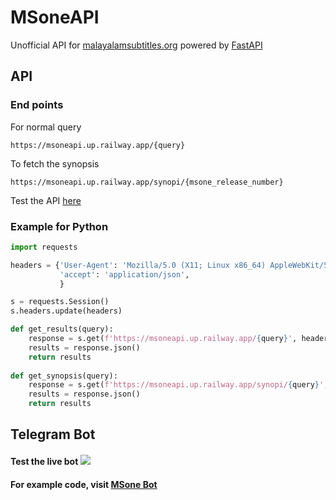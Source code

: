 # MSoneAPI
Unofficial API for [malayalamsubtitles.org](https://malayalamsubtitles.org) powered by [FastAPI](https://fastapi.tiangolo.com/)

## API

### End points

For normal query
````
https://msoneapi.up.railway.app/{query}
````

To fetch the synopsis
````
https://msoneapi.up.railway.app/synopi/{msone_release_number}
````
Test the API [here](https://msoneapi.up.railway.app/test/search)

### Example for Python

``` python
import requests

headers = {'User-Agent': 'Mozilla/5.0 (X11; Linux x86_64) AppleWebKit/537.36 (KHTML, like Gecko) Chrome/108.0.0.0 Safari/537.36',
           'accept': 'application/json',
           }

s = requests.Session()
s.headers.update(headers)

def get_results(query):
    response = s.get(f'https://msoneapi.up.railway.app/{query}', headers=headers)
    results = response.json()
    return results
        
def get_synopsis(query):
    response = s.get(f'https://msoneapi.up.railway.app/synopi/{query}', headers=headers)
    results = response.json()
    return results
```
## Telegram Bot

#### Test the live bot  <a href="https://t.me/msonesubsbot" ><img src="https://img.shields.io/badge/Test%20Here-MSone%20Bot-blue.svg?logo=telegram" /> </a>

#### For example code, visit [MSone Bot](https://github.com/anzilr/MSoneBot)
